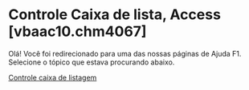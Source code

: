 
# Controle Caixa de lista, Access [vbaac10.chm4067]

Olá! Você foi redirecionado para uma das nossas páginas de Ajuda F1. Selecione o tópico que estava procurando abaixo.

[Controle caixa de listagem](http://msdn.microsoft.com/library/279e2f07-9f6d-df03-812c-d232cdeb6fd7%28Office.15%29.aspx)
